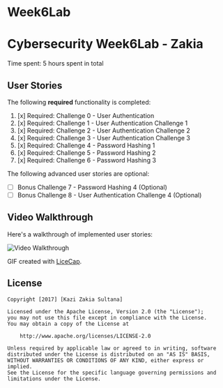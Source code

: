 # Week6Lab
# Cybersecurity Week6Lab - Zakia 

Time spent: 5 hours spent in total 

## User Stories

The following **required** functionality is completed:

1. [x]  Required: Challenge 0 - User Authentication
2. [x]  Required: Challenge 1 - User Authentication Challenge 1
3. [x]  Required: Challenge 2 - User Authentication Challenge 2
4. [x]  Required: Challenge 3 - User Authentication Challenge 3
5. [x]  Required: Challenge 4 - Password Hashing 1
6. [x]  Required: Challenge 5 - Password Hashing 2
7. [x]  Required: Challenge 6 - Password Hashing 3

The following advanced user stories are optional:

* [ ]  Bonus Challenge 7 - Password Hashing 4 (Optional)
* [ ]  Bonus Challenge 8 - User Authentication Challenge 4 (Optional)

## Video Walkthrough

Here's a walkthrough of implemented user stories:

<img src='https://github.com/zakia00/Week6Lab/blob/master/wk6.gif' title='Video Walkthrough of Week6 Lab' width='' alt='Video Walkthrough' />

GIF created with [LiceCap](http://www.cockos.com/licecap/).

## License

    Copyright [2017] [Kazi Zakia Sultana]

    Licensed under the Apache License, Version 2.0 (the "License");
    you may not use this file except in compliance with the License.
    You may obtain a copy of the License at

        http://www.apache.org/licenses/LICENSE-2.0

    Unless required by applicable law or agreed to in writing, software
    distributed under the License is distributed on an "AS IS" BASIS,
    WITHOUT WARRANTIES OR CONDITIONS OF ANY KIND, either express or implied.
    See the License for the specific language governing permissions and
    limitations under the License.
